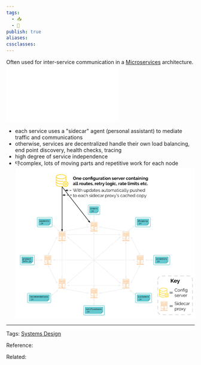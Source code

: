 ```yaml
---
tags:
  - 📥️
  - 🌱
publish: true
aliases: 
cssclasses: 
---
```


Often used for inter-service communication in a [Microservices](../Microservices.md) architecture. 
![Service-Mesh_Team4.pdf](../images/Service-Mesh_Team4.pdf)

- each service uses a "sidecar" agent (personal assistant) to mediate traffic and communications
- otherwise, services are decentralized handle their own load balancing, end point discovery, health checks, tracing
- high degree of service independence
- 👎complex, lots of moving parts and repetitive work for each node
![Pasted image 20220601214331.png](../images/Pasted%20image%2020220601214331.png)


---
Tags: [Systems Design](../Systems%20Design.md)

Reference:

Related: 